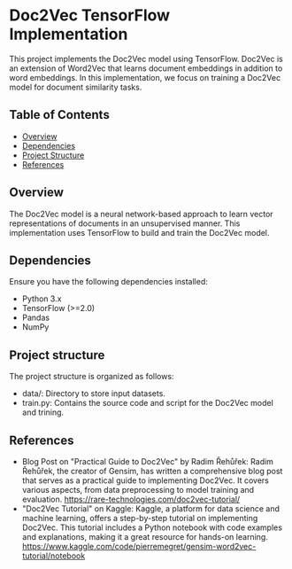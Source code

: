 # Doc2Vec TensorFlow Implementation

This project implements the Doc2Vec model using TensorFlow. Doc2Vec is an extension of Word2Vec that learns document embeddings in addition to word embeddings. In this implementation, we focus on training a Doc2Vec model for document similarity tasks.

## Table of Contents

- [Overview](#overview)
- [Dependencies](#dependencies)
- [Project Structure](#project-structure)
- [References](#references)

## Overview

The Doc2Vec model is a neural network-based approach to learn vector representations of documents in an unsupervised manner. This implementation uses TensorFlow to build and train the Doc2Vec model.

## Dependencies

Ensure you have the following dependencies installed:

- Python 3.x
- TensorFlow (>=2.0)
- Pandas
- NumPy

## Project structure

The project structure is organized as follows:

- data/: Directory to store input datasets.
- train.py: Contains the source code and script for the Doc2Vec model and trining.

## References

-	Blog Post on "Practical Guide to Doc2Vec" by Radim Řehůřek: Radim Řehůřek, the creator of Gensim, has written a comprehensive blog post that serves as a practical guide to implementing Doc2Vec. It covers various aspects, from data preprocessing to model training and evaluation.
https://rare-technologies.com/doc2vec-tutorial/
- "Doc2Vec Tutorial" on Kaggle: Kaggle, a platform for data science and machine learning, offers a step-by-step tutorial on implementing Doc2Vec. This tutorial includes a Python notebook with code examples and explanations, making it a great resource for hands-on learning. https://www.kaggle.com/code/pierremegret/gensim-word2vec-tutorial/notebook


